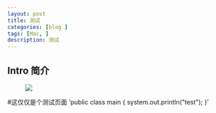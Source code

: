 ```yaml
---
layout: post
title: 测试
categories: [blog ]
tags: [Mac, ]
description: 测试
---
```



## Intro 简介

<figure>
    <img src="http://dreamofbook.qiniudn.com/ZshLogoDisplay.png">
</figure> 


#这仅仅是个测试页面
‘public class main
{
	system.out.println("test");
}’